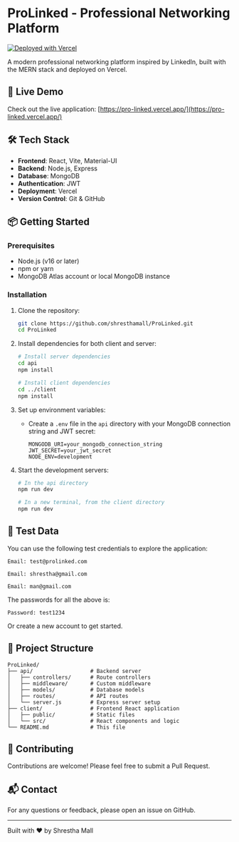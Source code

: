 # ProLinked - Professional Networking Platform

[![Deployed with Vercel](https://vercel.com/button)](https://vercel.com/new/clone?repository-url=https%3A%2F%2Fgithub.com%2Fshresthamall%2FProLinked)

A modern professional networking platform inspired by LinkedIn, built with the MERN stack and deployed on Vercel.

## 🚀 Live Demo

Check out the live application: [https://pro-linked.vercel.app/](https://pro-linked.vercel.app/)

## 🛠 Tech Stack

- **Frontend**: React, Vite, Material-UI
- **Backend**: Node.js, Express
- **Database**: MongoDB
- **Authentication**: JWT
- **Deployment**: Vercel
- **Version Control**: Git & GitHub

## 📦 Getting Started

### Prerequisites

- Node.js (v16 or later)
- npm or yarn
- MongoDB Atlas account or local MongoDB instance

### Installation

1. Clone the repository:
   ```bash
   git clone https://github.com/shresthamall/ProLinked.git
   cd ProLinked
   ```

2. Install dependencies for both client and server:
   ```bash
   # Install server dependencies
   cd api
   npm install
   
   # Install client dependencies
   cd ../client
   npm install
   ```

3. Set up environment variables:
   - Create a `.env` file in the `api` directory with your MongoDB connection string and JWT secret:
     ```
     MONGODB_URI=your_mongodb_connection_string
     JWT_SECRET=your_jwt_secret
     NODE_ENV=development
     ```

4. Start the development servers:
   ```bash
   # In the api directory
   npm run dev
   
   # In a new terminal, from the client directory
   npm run dev
   ```

## 🧪 Test Data

You can use the following test credentials to explore the application:

```
Email: test@prolinked.com
```
```
Email: shrestha@gmail.com
```
```
Email: man@gmail.com
```

The passwords for all the above is:

```
Password: test1234
```

Or create a new account to get started.

## 📂 Project Structure

```
ProLinked/
├── api/                  # Backend server
│   ├── controllers/      # Route controllers
│   ├── middleware/       # Custom middleware
│   ├── models/           # Database models
│   ├── routes/           # API routes
│   └── server.js         # Express server setup
├── client/               # Frontend React application
│   ├── public/           # Static files
│   └── src/              # React components and logic
└── README.md             # This file
```

## 🤝 Contributing

Contributions are welcome! Please feel free to submit a Pull Request.

## 📬 Contact

For any questions or feedback, please open an issue on GitHub.

---

Built with ❤️ by Shrestha Mall
